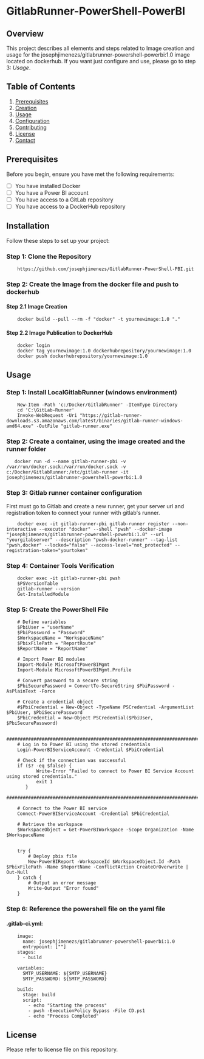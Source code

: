 # GitlabRunner-PowerShell-PowerBI

## Overview

This project describes all elements and steps related to Image creation and usage for the josephjimenezs/gitlabrunner-powershell-powerbi:1.0 image located on dockerhub.
If you want just configure and use, please go to step 3:  *Usage*.

## Table of Contents

1. [Prerequisites](#prerequisites)
2. [Creation](#creation)
3. [Usage](#usage)
4. [Configuration](#configuration)
5. [Contributing](#contributing)
6. [License](#license)
7. [Contact](#contact)

## Prerequisites

Before you begin, ensure you have met the following requirements:

- [ ] You have installed Docker
- [ ] You have a Power BI account
- [ ] You have access to a GitLab repository
- [ ] You have access to a DockerHub repository

## Installation

Follow these steps to set up your project:

### Step 1: Clone the Repository
        https://github.com/josephjimenezs/GitlabRunner-PowerShell-PBI.git

### Step 2: Create the Image from the docker file and push to dockerhub

#### Step 2.1 Image Creation
        docker build --pull --rm -f "docker" -t yournewimage:1.0 "." 
#### Step 2.2 Image Publication to DockerHub
        docker login
        docker tag yournewimage:1.0 dockerhubrepository/yournewimage:1.0
        docker push dockerhubrepository/yournewimage:1.0

## Usage

### Step 1: Install LocalGitlabRunner (windows environment)
        New-Item -Path 'c:/Docker/GitlabRunner' -ItemType Directory
        cd 'C:\GitLab-Runner'
        Invoke-WebRequest -Uri "https://gitlab-runner-downloads.s3.amazonaws.com/latest/binaries/gitlab-runner-windows-amd64.exe" -OutFile "gitlab-runner.exe"
        
### Step 2: Create a container, using the image created and the runner folder
       docker run -d --name gitlab-runner-pbi -v /var/run/docker.sock:/var/run/docker.sock -v c:/Docker/GitlabRunner:/etc/gitlab-runner -it josephjimenezs/gitlabrunner-powershell-powerbi:1.0

### Step 3: Gitlab runner container configuration
First must go to Gitlab and create a new runner, get your server url and registration token to connect your runner with gitlab's runner.

        docker exec -it gitlab-runner-pbi gitlab-runner register --non-interactive --executor "docker" --shell "pwsh" --docker-image "josephjimenezs/gitlabrunner-powershell-powerbi:1.0" --url "yourgitabserver" --description "pwsh-docker-runner" --tag-list "pwsh,docker" --locked="false" --access-level="not_protected" --registration-token="yourtoken"


### Step 4: Container Tools Verification
        docker exec -it gitlab-runner-pbi pwsh
        $PSVersionTable
        gitlab-runner --version
        Get-InstalledModule


### Step 5: Create the PowerShell File
        # Define variables
        $PbiUser = "userName"
        $PbiPassword = "Password"
        $WorkspaceName = "WorkspaceName"
        $PbixFilePath = "ReportRoute"
        $ReportName = "ReportName"

        # Import Power BI modules
        Import-Module MicrosoftPowerBIMgmt
        Import-Module MicrosoftPowerBIMgmt.Profile

        # Convert password to a secure string
        $PbiSecurePassword = ConvertTo-SecureString $PbiPassword -AsPlainText -Force

        # Create a credential object
        #$PbiCredential = New-Object -TypeName PSCredential -ArgumentList $PbiUser, $PbiSecurePassword
        $PbiCredential = New-Object PSCredential($PbiUser, $PbiSecurePassword)

        ##################################################################################
        # Log in to Power BI using the stored credentials
        Login-PowerBIServiceAccount -Credential $PbiCredential

        # Check if the connection was successful
        if ($? -eq $false) {
               Write-Error "Failed to connect to Power BI Service Account using stored credentials."
               exit 1
           }
        #################################################################################

        # Connect to the Power BI service
        Connect-PowerBIServiceAccount -Credential $PbiCredential

        # Retrieve the workspace
        $WorkspaceObject = Get-PowerBIWorkspace -Scope Organization -Name $WorkspaceName


        try {
            # Deploy pbix file
            New-PowerBIReport -WorkspaceId $WorkspaceObject.Id -Path $PbixFilePath -Name $ReportName -ConflictAction CreateOrOverwrite | Out-Null
        } catch {
            # Output an error message
            Write-Output "Error found"
        }


### Step 6: Reference the powershell file on the yaml file
#### .gitlab-ci.yml:

        image:
          name: josephjimenezs/gitlabrunner-powershell-powerbi:1.0
          entrypoint: [""]		
        stages:
          - build

        variables:
          SMTP_USERNAME: ${SMTP_USERNAME}
          SMTP_PASSWORD: ${SMTP_PASSWORD} 

        build:
          stage: build
          script:
            - echo "Starting the process"
            - pwsh -ExecutionPolicy Bypass -File CD.ps1  	
            - echo "Process Completed"


## License
Please refer to license file on this repository.
